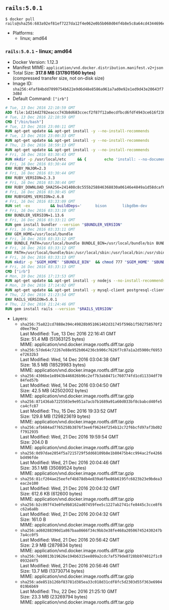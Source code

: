 ## `rails:5.0.1`

```console
$ docker pull rails@sha256:683a92ef81ef7227da12f4e062e0b5b060d04f4b8e5c8a64cd4344696ec3d668
```

-	Platforms:
	-	linux; amd64

### `rails:5.0.1` - linux; amd64

-	Docker Version: 1.12.3
-	Manifest MIME: `application/vnd.docker.distribution.manifest.v2+json`
-	Total Size: **317.8 MB (317801560 bytes)**  
	(compressed transfer size, not on-disk size)
-	Image ID: `sha256:4faf84bdd7099754b622e9d6d48e8586a961a7ad0e92e1ed9d43e20643f73d8d`
-	Default Command: `["irb"]`

```dockerfile
# Tue, 13 Dec 2016 22:10:59 GMT
ADD file:1d214d2782eaccc743b8d683ccecf2f87f12a0ecdfbcd6fdf4943ce616f23870 in / 
# Tue, 13 Dec 2016 22:10:59 GMT
CMD ["/bin/bash"]
# Tue, 13 Dec 2016 23:00:11 GMT
RUN apt-get update && apt-get install -y --no-install-recommends 		ca-certificates 		curl 		wget 	&& rm -rf /var/lib/apt/lists/*
# Tue, 13 Dec 2016 23:00:33 GMT
RUN apt-get update && apt-get install -y --no-install-recommends 		bzr 		git 		mercurial 		openssh-client 		subversion 				procps 	&& rm -rf /var/lib/apt/lists/*
# Thu, 15 Dec 2016 18:59:13 GMT
RUN apt-get update && apt-get install -y --no-install-recommends 		autoconf 		automake 		bzip2 		file 		g++ 		gcc 		imagemagick 		libbz2-dev 		libc6-dev 		libcurl4-openssl-dev 		libdb-dev 		libevent-dev 		libffi-dev 		libgdbm-dev 		libgeoip-dev 		libglib2.0-dev 		libjpeg-dev 		libkrb5-dev 		liblzma-dev 		libmagickcore-dev 		libmagickwand-dev 		libmysqlclient-dev 		libncurses-dev 		libpng-dev 		libpq-dev 		libreadline-dev 		libsqlite3-dev 		libssl-dev 		libtool 		libwebp-dev 		libxml2-dev 		libxslt-dev 		libyaml-dev 		make 		patch 		xz-utils 		zlib1g-dev 	&& rm -rf /var/lib/apt/lists/*
# Fri, 16 Dec 2016 03:30:43 GMT
RUN mkdir -p /usr/local/etc 	&& { 		echo 'install: --no-document'; 		echo 'update: --no-document'; 	} >> /usr/local/etc/gemrc
# Fri, 16 Dec 2016 03:30:44 GMT
ENV RUBY_MAJOR=2.3
# Fri, 16 Dec 2016 03:30:44 GMT
ENV RUBY_VERSION=2.3.3
# Fri, 16 Dec 2016 03:30:44 GMT
ENV RUBY_DOWNLOAD_SHA256=241408c8c555b258846368830a06146e4849a1d58dcaf6b14a3b6a73058115b7
# Fri, 16 Dec 2016 03:30:45 GMT
ENV RUBYGEMS_VERSION=2.6.8
# Fri, 16 Dec 2016 03:33:09 GMT
RUN set -ex 		&& buildDeps=' 		bison 		libgdbm-dev 		ruby 	' 	&& apt-get update 	&& apt-get install -y --no-install-recommends $buildDeps 	&& rm -rf /var/lib/apt/lists/* 		&& wget -O ruby.tar.gz "https://cache.ruby-lang.org/pub/ruby/${RUBY_MAJOR%-rc}/ruby-$RUBY_VERSION.tar.gz" 	&& echo "$RUBY_DOWNLOAD_SHA256 *ruby.tar.gz" | sha256sum -c - 		&& mkdir -p /usr/src/ruby 	&& tar -xzf ruby.tar.gz -C /usr/src/ruby --strip-components=1 	&& rm ruby.tar.gz 		&& cd /usr/src/ruby 		&& { 		echo '#define ENABLE_PATH_CHECK 0'; 		echo; 		cat file.c; 	} > file.c.new 	&& mv file.c.new file.c 		&& autoconf 	&& ./configure --disable-install-doc --enable-shared 	&& make -j"$(nproc)" 	&& make install 		&& apt-get purge -y --auto-remove $buildDeps 	&& cd / 	&& rm -r /usr/src/ruby 		&& gem update --system "$RUBYGEMS_VERSION"
# Fri, 16 Dec 2016 03:33:10 GMT
ENV BUNDLER_VERSION=1.13.6
# Fri, 16 Dec 2016 03:33:11 GMT
RUN gem install bundler --version "$BUNDLER_VERSION"
# Fri, 16 Dec 2016 03:33:11 GMT
ENV GEM_HOME=/usr/local/bundle
# Fri, 16 Dec 2016 03:33:12 GMT
ENV BUNDLE_PATH=/usr/local/bundle BUNDLE_BIN=/usr/local/bundle/bin BUNDLE_SILENCE_ROOT_WARNING=1 BUNDLE_APP_CONFIG=/usr/local/bundle
# Fri, 16 Dec 2016 03:33:12 GMT
ENV PATH=/usr/local/bundle/bin:/usr/local/sbin:/usr/local/bin:/usr/sbin:/usr/bin:/sbin:/bin
# Fri, 16 Dec 2016 03:33:13 GMT
RUN mkdir -p "$GEM_HOME" "$BUNDLE_BIN" 	&& chmod 777 "$GEM_HOME" "$BUNDLE_BIN"
# Fri, 16 Dec 2016 03:33:13 GMT
CMD ["irb"]
# Mon, 19 Dec 2016 17:13:53 GMT
RUN apt-get update && apt-get install -y nodejs --no-install-recommends && rm -rf /var/lib/apt/lists/*
# Mon, 19 Dec 2016 17:14:02 GMT
RUN apt-get update && apt-get install -y mysql-client postgresql-client sqlite3 --no-install-recommends && rm -rf /var/lib/apt/lists/*
# Thu, 22 Dec 2016 21:23:54 GMT
ENV RAILS_VERSION=5.0.1
# Thu, 22 Dec 2016 21:24:46 GMT
RUN gem install rails --version "$RAILS_VERSION"
```

-	Layers:
	-	`sha256:75a822cd7888e394c49828b951061402d31745f596b1f502758570f2d0ee79e2`  
		Last Modified: Tue, 13 Dec 2016 22:16:41 GMT  
		Size: 51.4 MB (51363125 bytes)  
		MIME: application/vnd.docker.image.rootfs.diff.tar.gzip
	-	`sha256:57de64c72267e88e952b064236cb906c7626f7c07a1a2d5900cf6953e72632b3`  
		Last Modified: Wed, 14 Dec 2016 03:04:38 GMT  
		Size: 18.5 MB (18529983 bytes)  
		MIME: application/vnd.docker.image.rootfs.diff.tar.gzip
	-	`sha256:4306be1e8943b446026b96c2ef7b3ab8471c760774fd1cd11334df7084fed57b`  
		Last Modified: Wed, 14 Dec 2016 03:04:50 GMT  
		Size: 42.5 MB (42502002 bytes)  
		MIME: application/vnd.docker.image.rootfs.diff.tar.gzip
	-	`sha256:871436ab7225503e9e951a7acb7b1689a91a60d033bf8cbabcd40fe5ca4cfc87`  
		Last Modified: Thu, 15 Dec 2016 19:33:52 GMT  
		Size: 129.8 MB (129823619 bytes)  
		MIME: application/vnd.docker.image.rootfs.diff.tar.gzip
	-	`sha256:afb684ad7765258b3876f3ee6f96244f254b12c72f6bcfd97af3bd02f7912935`  
		Last Modified: Wed, 21 Dec 2016 19:59:54 GMT  
		Size: 204.0 B  
		MIME: application/vnd.docker.image.rootfs.diff.tar.gzip
	-	`sha256:0d97dae2054f5a7215729f5dd68109b8e1b80475b4cc994ac2fe4266bd496fde`  
		Last Modified: Wed, 21 Dec 2016 20:04:46 GMT  
		Size: 35.1 MB (35089524 bytes)  
		MIME: application/vnd.docker.image.rootfs.diff.tar.gzip
	-	`sha256:81cf204ae25eefef4b878db4e839a6fbe86b6195fc6823b23e9bdea3eac2e100`  
		Last Modified: Wed, 21 Dec 2016 20:04:32 GMT  
		Size: 612.6 KB (612600 bytes)  
		MIME: application/vnd.docker.image.rootfs.diff.tar.gzip
	-	`sha256:b2c097f43e0fe9b8162ad07459fee5c1227ab2741cfe8445c3cce8f6c62a6a8b`  
		Last Modified: Wed, 21 Dec 2016 20:04:32 GMT  
		Size: 161.0 B  
		MIME: application/vnd.docker.image.rootfs.diff.tar.gzip
	-	`sha256:ad60288390d1a867baa8666f34c9bb3e38fe468a205067452430247b7a4cc0f5`  
		Last Modified: Wed, 21 Dec 2016 20:56:42 GMT  
		Size: 2.9 MB (2879834 bytes)  
		MIME: application/vnd.docker.image.rootfs.diff.tar.gzip
	-	`sha256:7eb0013b19626e194b6315ee809a2cdc7af579de8728bb974012f1c00932d4f5`  
		Last Modified: Wed, 21 Dec 2016 20:56:46 GMT  
		Size: 13.7 MB (13730714 bytes)  
		MIME: application/vnd.docker.image.rootfs.diff.tar.gzip
	-	`sha256:ade851b126bf83781d385ea33c018d31cdf8fc5d2303d55f363e6904019b6b69`  
		Last Modified: Thu, 22 Dec 2016 21:25:10 GMT  
		Size: 23.3 MB (23269794 bytes)  
		MIME: application/vnd.docker.image.rootfs.diff.tar.gzip
